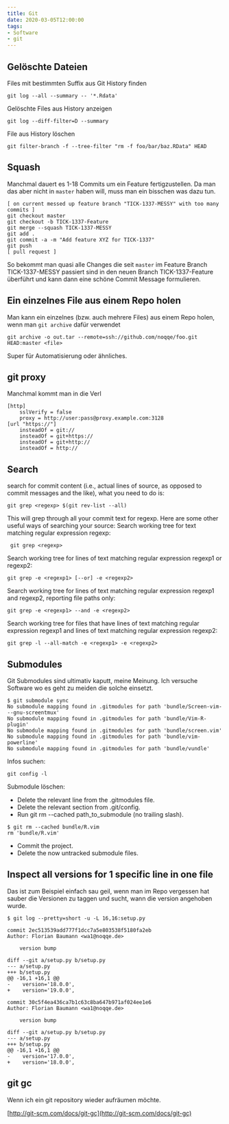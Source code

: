 ```yaml
---
title: Git
date: 2020-03-05T12:00:00
tags:
- Software
- git
---
```


## Gelöschte Dateien

Files mit bestimmten Suffix aus Git History finden

    git log --all --summary -- '*.Rdata'

<!--more-->

Gelöschte Files aus History anzeigen

    git log --diff-filter=D --summary

File aus History löschen

    git filter-branch -f --tree-filter "rm -f foo/bar/baz.RData" HEAD

## Squash

Manchmal dauert es 1-18 Commits um ein Feature fertigzustellen. Da man das
aber nicht in `master` haben will, muss man ein bisschen was dazu tun.

```
[ on current messed up feature branch "TICK-1337-MESSY" with too many commits ]
git checkout master
git checkout -b TICK-1337-Feature
git merge --squash TICK-1337-MESSY
git add .
git commit -a -m "Add feature XYZ for TICK-1337"
git push
[ pull request ]
```

So bekommt man quasi alle Changes die seit `master` im Feature Branch
TICK-1337-MESSY passiert sind in den neuen Branch TICK-1337-Feature überführt
und kann dann eine schöne Commit Message formulieren.


## Ein einzelnes File aus einem Repo holen

Man kann ein einzelnes (bzw. auch mehrere Files) aus einem Repo holen, wenn
man `git archive` dafür verwendet

```
git archive -o out.tar --remote=ssh://github.com/noqqe/foo.git HEAD:master <file>
```

Super für Automatisierung oder ähnliches.

## git proxy

Manchmal kommt man in die Verl

    [http]
        sslVerify = false
        proxy = http://user:pass@proxy.example.com:3128
    [url "https://"]
        insteadOf = git://
        insteadOf = git+https://
        insteadOf = git+http://
        insteadOf = http://

## Search

search for commit content (i.e., actual lines of source, as opposed to
commit messages and the like), what you need to do is:

    git grep <regexp> $(git rev-list --all)

This will grep through all your commit text for regexp.
Here are some other useful ways of searching your source:
Search working tree for text matching regular expression regexp:

     git grep <regexp>

Search working tree for lines of text matching regular expression regexp1
or regexp2:

    git grep -e <regexp1> [--or] -e <regexp2>

Search working tree for lines of text matching regular expression regexp1
and regexp2, reporting file paths only:

    git grep -e <regexp1> --and -e <regexp2>

Search working tree for files that have lines of text matching regular
expression regexp1 and lines of text matching regular expression regexp2:

    git grep -l --all-match -e <regexp1> -e <regexp2>

## Submodules

Git Submodules sind ultimativ kaputt, meine Meinung. Ich versuche Software wo
es geht zu meiden die solche einsetzt.

    $ git submodule sync
    No submodule mapping found in .gitmodules for path 'bundle/Screen-vim---gnu-screentmux'
    No submodule mapping found in .gitmodules for path 'bundle/Vim-R-plugin'
    No submodule mapping found in .gitmodules for path 'bundle/screen.vim'
    No submodule mapping found in .gitmodules for path 'bundle/vim-powerline'
    No submodule mapping found in .gitmodules for path 'bundle/vundle'

Infos suchen:

    git config -l

Submodule löschen:

* Delete the relevant line from the .gitmodules file.
* Delete the relevant section from .git/config.
* Run git rm --cached path_to_submodule (no trailing slash).

```
$ git rm --cached bundle/R.vim
rm 'bundle/R.vim'
```

* Commit the project.
* Delete the now untracked submodule files.

## Inspect all versions for 1 specific line in one file

Das ist zum Beispiel einfach sau geil, wenn man im Repo vergessen hat
sauber die Versionen zu taggen und sucht, wann die version angehoben wurde.

    $ git log --pretty=short -u -L 16,16:setup.py

    commit 2ec513539add777f1dcc7a5e803538f5180fa2eb
    Author: Florian Baumann <wa1@noqqe.de>

        version bump

    diff --git a/setup.py b/setup.py
    --- a/setup.py
    +++ b/setup.py
    @@ -16,1 +16,1 @@
    -    version='18.0.0',
    +    version='19.0.0',

    commit 30c5f4ea436ca7b1c63c8ba647b971af024ee1e6
    Author: Florian Baumann <wa1@noqqe.de>

        version bump

    diff --git a/setup.py b/setup.py
    --- a/setup.py
    +++ b/setup.py
    @@ -16,1 +16,1 @@
    -    version='17.0.0',
    +    version='18.0.0',

## git gc

Wenn ich ein git repository wieder aufräumen möchte.

[http://git-scm.com/docs/git-gc](http://git-scm.com/docs/git-gc)
